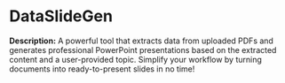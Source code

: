 # DataSlideGen
**Description:**   A powerful tool that extracts data from uploaded PDFs and generates professional PowerPoint presentations based on the extracted content and a user-provided topic. Simplify your workflow by turning documents into ready-to-present slides in no time!
